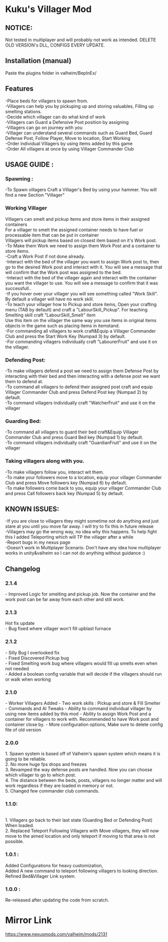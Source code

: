 ﻿# Kuku's Villager Mod

## NOTICE:
Not tested in multiplayer and will probably not work as intended.
DELETE OLD VERSION's DLL, CONFIGS EVERY UPDATE.

## Installation (manual)
Paste the plugins folder in valheim/BepInEx/

## Features
-Place beds for villagers to spawn from. <br>
-Villagers can help you by pickuping up and storing valuables, Filling up smelting stations. <br>
-Decide which villager can do what kind of work <br>
-Villagers can Guard a Defensive Post position by assigning <br>
-Villagers can go on journey with you <br>
-Villager can understand several commands such as Guard Bed, Guard Defense Post, Follow Player, Move to location, Start Working <br>
-Order individual Villagers by using items added by this game <br>
-Order All villagers at once by using Villager Commander Club <br>

## USAGE GUIDE :
### Spawning :
-To Spawn villagers Craft a Villager's Bed by using your hammer. You will find a new Section "Villager"
### Working Villager
Villagers can smelt and pickup items and store items in their assigned containers<br>
For a villager to smelt the assigned container needs to have fuel or processable item that can be put in container<br>
Villagers will pickup items based on closest item based on it's Work post.<br>
-To Make them Work we need to assign them Work Post and a container to store items. <br>
-Craft a Work Post if not done already. <br>
-Interact with the bed of the villager you want to assign Work post to, then go to the desired Work post and interact with it. You will see a message that will confirm that the Work post was assigned to the bed. <br>
-Interact with the bed of the villager again and interact with the container you want the villager to use. You will see a message to confirm that it was successfull.. <br>
-If you hover over your villager you will see something called "Work Skill". By default a villager will have no work skill.<br>
-To teach your villager how to Pickup and store items, Open your crafting menu (TAB by default) and craft a "LabourSkill_Pickup". For teaching Smelting skill craft "LabourSkill_Smelt" item<br>
Use this item on the villager the same way you use items in original items objects in the game such as placing items in itemstand.<br>
-For commanding all villagers to work craft&Equip a Villager Commander Club and press the Start Work Key (Numpad 3) by default.<br>
-For commanding villagers individually craft "LabourerFruit" and use it on the villager.<br>
### Defending Post:
-To make villagers defend a post we need to assign them Defense Post by interacting with their bed and then interacting with a defense post we want them to defend at. <br>
-To command all villagers to defend their assigned post craft and equip Villager Commander Club and press Defend Post key (Numpad 2) by default. <br>
-To command villagers individually craft "WatcherFruit" and use it on the villager <br>
### Guarding Bed:
-To command all villagers to guard their bed craft&Equip Villager Commander Club and press Guard Bed key (Numpad 1) by default. <br>
-To command villagers individually craft "GuardianFruit" and use it on the villager <br>
### Taking villagers along with you.
-To make villagers follow you, interact wit them. <br>
-To make your followers move to a location, equip your villager Commander Club and press Move followers key (Numpad 6) by default. <br>
-To make followers come back to you, equip your villager Commander Club and press Call followers back key (Numpad 5) by default. <br>

## KNOWN ISSUES:
-If you are close to villagers they might sometime not do anything and just stare at you until you move far away. I will try to fix this in future release<br>
-Villagers may go the wrong way, no idea why this happens. To help fight this I added Teleporting which will TP the villager after a while <br>
-Report bugs in my nexus page <br>
-Doesn't work in Multiplayer Scenario. Don't have any idea how multiplayer works in unity&valheim so I can not do anything without guidance :) <br>

## Changelog
<h3>2.1.4</h3>
- Improved Logic for smelting and pickup job. Now the container and the work post can be far away from each other and still work. <br>
<h3>2.1.3</h3>
Hot fix update <br>
- Bug fixed where villager won't fill upblast furnace <br>
<h3>2.1.2</h3>
- Silly Bug I overlooked fix<br>
- Fixed Discovered Pickup bug<br>
- Fixed Smelting work bug where villagers would fill up smelts even when not needed<br>
- Added a boolean config variable that will decide if the villagers should run or walk when working<br>
<h3>2.1.0</h3>
- Worker Villagers Added
- Two work skills : Pickup and store & Fill Smelter
- Commands and AI Tweaks
- Ability to command individual villager by using new items added by this mod
- Ability to assign Work Post and a container for villagers to work with. Recommended to have Work post and container close by.
- More configuration options, Make sure to delete config file of old version<br>


<h3>2.0.0</h3>
1. Spawn system is based off of Valheim's spawn system which means it is going to be reliable.<br>
2. No more huge fps drops and freezes<br>
3. Revamped the way defense posts are handled. Now you can choose which villager to go to which post.<br>
4. The distance between the beds, posts, villagers no longer matter and will work regardless if they are loaded in memory or not.<br>
5. Changed few commander club commands.<br>
<h3>1.1.0:</h3>  <br>1. Villagers go back to their last state (Guarding Bed or Defending Post) When loaded.
<br>2. Replaced Teleport Following Villagers with Move villagers, they will now move to the aimed location and only teleport if moving to that area is not possible.

<h3>1.0.1 : </h3>Added Configurations for heavy customization,<br> Added A new command to teleport following villagers to looking direction. Refined Bed&Villager Link system.

<h3>1.0.0 : </h3> Re-released after updating the code from scratch.


# Mirror Link
https://www.nexusmods.com/valheim/mods/2131